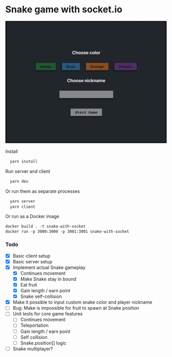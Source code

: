 # Snake game with socket.io

![Demo](/screenshot.gif)

Install
```sh
  yarn install
```

Run server and client
```sh
  yarn dev
```

Or run them as separate processes

```sh
  yarn server
  yarn client
```

Or run as a Docker image
```
docker build . -t snake-with-socket
docker run -p 3000:3000 -p 3001:3001 snake-with-socket
```

### Todo
- [x] Basic client setup
- [x] Basic server setup
- [x] Implement actual Snake gameplay
  - [x] Continues movement
  - [x] Make Snake stay in bound
  - [x] Eat fruit
  - [x] Gain length / earn point
  - [x] Snake self-collision
- [x] Make it possible to input custom snake color and player nickname
- [ ] Bug: Make is impossible for fruit to spawn at Snake position
- [ ] Unit tests for core game features
  - [ ] Continues movement
  - [ ] Teleportation
  - [ ] Gain length / earn point
  - [ ] Self collision
  - [ ] Snake.position[] logic
- [ ] Snake multiplayer?

